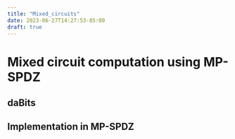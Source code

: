 ```yaml
---
title: "Mixed_circuits"
date: 2023-06-27T14:27:53-05:00
draft: true
---
```


# Mixed circuit computation using MP-SPDZ

## daBits

## Implementation in MP-SPDZ


